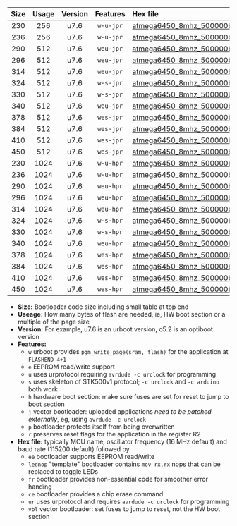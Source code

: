 |Size|Usage|Version|Features|Hex file|
|:-:|:-:|:-:|:-:|:--|
|230|256|u7.6|`w-u-jpr`|[atmega6450_8mhz_500000bps_ur_vbl.hex](https://raw.githubusercontent.com/stefanrueger/urboot/main//atmega6450_8mhz_500000bps_ur_vbl.hex)|
|236|256|u7.6|`w-u-jpr`|[atmega6450_8mhz_500000bps_lednop_ur_vbl.hex](https://raw.githubusercontent.com/stefanrueger/urboot/main//atmega6450_8mhz_500000bps_lednop_ur_vbl.hex)|
|290|512|u7.6|`weu-jpr`|[atmega6450_8mhz_500000bps_ee_ur_vbl.hex](https://raw.githubusercontent.com/stefanrueger/urboot/main//atmega6450_8mhz_500000bps_ee_ur_vbl.hex)|
|296|512|u7.6|`weu-jpr`|[atmega6450_8mhz_500000bps_ee_lednop_ur_vbl.hex](https://raw.githubusercontent.com/stefanrueger/urboot/main//atmega6450_8mhz_500000bps_ee_lednop_ur_vbl.hex)|
|314|512|u7.6|`weu-jpr`|[atmega6450_8mhz_500000bps_ee_lednop_fr_ur_vbl.hex](https://raw.githubusercontent.com/stefanrueger/urboot/main//atmega6450_8mhz_500000bps_ee_lednop_fr_ur_vbl.hex)|
|324|512|u7.6|`w-s-jpr`|[atmega6450_8mhz_500000bps_vbl.hex](https://raw.githubusercontent.com/stefanrueger/urboot/main//atmega6450_8mhz_500000bps_vbl.hex)|
|330|512|u7.6|`w-s-jpr`|[atmega6450_8mhz_500000bps_lednop_vbl.hex](https://raw.githubusercontent.com/stefanrueger/urboot/main//atmega6450_8mhz_500000bps_lednop_vbl.hex)|
|340|512|u7.6|`weu-jpr`|[atmega6450_8mhz_500000bps_ee_lednop_fr_ce_ur_vbl.hex](https://raw.githubusercontent.com/stefanrueger/urboot/main//atmega6450_8mhz_500000bps_ee_lednop_fr_ce_ur_vbl.hex)|
|378|512|u7.6|`wes-jpr`|[atmega6450_8mhz_500000bps_ee_vbl.hex](https://raw.githubusercontent.com/stefanrueger/urboot/main//atmega6450_8mhz_500000bps_ee_vbl.hex)|
|384|512|u7.6|`wes-jpr`|[atmega6450_8mhz_500000bps_ee_lednop_vbl.hex](https://raw.githubusercontent.com/stefanrueger/urboot/main//atmega6450_8mhz_500000bps_ee_lednop_vbl.hex)|
|410|512|u7.6|`wes-jpr`|[atmega6450_8mhz_500000bps_ee_lednop_fr_vbl.hex](https://raw.githubusercontent.com/stefanrueger/urboot/main//atmega6450_8mhz_500000bps_ee_lednop_fr_vbl.hex)|
|450|512|u7.6|`wes-jpr`|[atmega6450_8mhz_500000bps_ee_lednop_fr_ce_vbl.hex](https://raw.githubusercontent.com/stefanrueger/urboot/main//atmega6450_8mhz_500000bps_ee_lednop_fr_ce_vbl.hex)|
|230|1024|u7.6|`w-u-hpr`|[atmega6450_8mhz_500000bps_ur.hex](https://raw.githubusercontent.com/stefanrueger/urboot/main//atmega6450_8mhz_500000bps_ur.hex)|
|236|1024|u7.6|`w-u-hpr`|[atmega6450_8mhz_500000bps_lednop_ur.hex](https://raw.githubusercontent.com/stefanrueger/urboot/main//atmega6450_8mhz_500000bps_lednop_ur.hex)|
|290|1024|u7.6|`weu-hpr`|[atmega6450_8mhz_500000bps_ee_ur.hex](https://raw.githubusercontent.com/stefanrueger/urboot/main//atmega6450_8mhz_500000bps_ee_ur.hex)|
|296|1024|u7.6|`weu-hpr`|[atmega6450_8mhz_500000bps_ee_lednop_ur.hex](https://raw.githubusercontent.com/stefanrueger/urboot/main//atmega6450_8mhz_500000bps_ee_lednop_ur.hex)|
|314|1024|u7.6|`weu-hpr`|[atmega6450_8mhz_500000bps_ee_lednop_fr_ur.hex](https://raw.githubusercontent.com/stefanrueger/urboot/main//atmega6450_8mhz_500000bps_ee_lednop_fr_ur.hex)|
|324|1024|u7.6|`w-s-hpr`|[atmega6450_8mhz_500000bps.hex](https://raw.githubusercontent.com/stefanrueger/urboot/main//atmega6450_8mhz_500000bps.hex)|
|330|1024|u7.6|`w-s-hpr`|[atmega6450_8mhz_500000bps_lednop.hex](https://raw.githubusercontent.com/stefanrueger/urboot/main//atmega6450_8mhz_500000bps_lednop.hex)|
|340|1024|u7.6|`weu-hpr`|[atmega6450_8mhz_500000bps_ee_lednop_fr_ce_ur.hex](https://raw.githubusercontent.com/stefanrueger/urboot/main//atmega6450_8mhz_500000bps_ee_lednop_fr_ce_ur.hex)|
|378|1024|u7.6|`wes-hpr`|[atmega6450_8mhz_500000bps_ee.hex](https://raw.githubusercontent.com/stefanrueger/urboot/main//atmega6450_8mhz_500000bps_ee.hex)|
|384|1024|u7.6|`wes-hpr`|[atmega6450_8mhz_500000bps_ee_lednop.hex](https://raw.githubusercontent.com/stefanrueger/urboot/main//atmega6450_8mhz_500000bps_ee_lednop.hex)|
|410|1024|u7.6|`wes-hpr`|[atmega6450_8mhz_500000bps_ee_lednop_fr.hex](https://raw.githubusercontent.com/stefanrueger/urboot/main//atmega6450_8mhz_500000bps_ee_lednop_fr.hex)|
|450|1024|u7.6|`wes-hpr`|[atmega6450_8mhz_500000bps_ee_lednop_fr_ce.hex](https://raw.githubusercontent.com/stefanrueger/urboot/main//atmega6450_8mhz_500000bps_ee_lednop_fr_ce.hex)|

- **Size:** Bootloader code size including small table at top end
- **Useage:** How many bytes of flash are needed, ie, HW boot section or a multiple of the page size
- **Version:** For example, u7.6 is an urboot version, o5.2 is an optiboot version
- **Features:**
  + `w` urboot provides `pgm_write_page(sram, flash)` for the application at `FLASHEND-4+1`
  + `e` EEPROM read/write support
  + `u` uses urprotocol requiring `avrdude -c urclock` for programming
  + `s` uses skeleton of STK500v1 protocol; `-c urclock` and `-c arduino` both work
  + `h` hardware boot section: make sure fuses are set for reset to jump to boot section
  + `j` vector bootloader: uploaded applications *need to be patched externally*, eg, using `avrdude -c urclock`
  + `p` bootloader protects itself from being overwritten
  + `r` preserves reset flags for the application in the register R2
- **Hex file:** typically MCU name, oscillator frequency (16 MHz default) and baud rate (115200 default) followed by
  + `ee` bootloader supports EEPROM read/write
  + `lednop` "template" bootloader contains `mov rx,rx` nops that can be replaced to toggle LEDs
  + `fr` bootloader provides non-essential code for smoother error handing
  + `ce` bootloader provides a chip erase command
  + `ur` uses urprotocol and requires `avrdude -c urclock` for programming
  + `vbl` vector bootloader: set fuses to jump to reset, not the HW boot section
